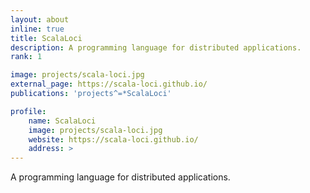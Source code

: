 ```yaml
---
layout: about
inline: true
title: ScalaLoci
description: A programming language for distributed applications.
rank: 1

image: projects/scala-loci.jpg
external_page: https://scala-loci.github.io/
publications: 'projects^=*ScalaLoci'

profile:
    name: ScalaLoci
    image: projects/scala-loci.jpg
    website: https://scala-loci.github.io/
    address: >
---
```


A programming language for distributed applications.
